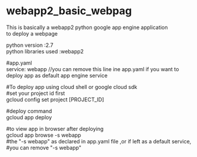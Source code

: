 # webapp2_basic_webpag
This is basically a webapp2 python google app engine application <br/>
to deploy a webpage <br/>

python version :2.7 <br/>
python libraries used :webapp2 <br/>


#app.yaml <br/>
service: webapp  //you can remove this line ine app.yaml if you want to deploy app as default app engine service <br/>


#To deploy app using cloud shell or google cloud sdk <br/>
#set your project id first <br/>
gcloud config set project [PROJECT_ID] <br/>

#deploy command <br/>
gcloud app deploy <br/>

#to view app in browser after deploying <br/>
gcloud app browse -s webapp  <br/>
#the "-s webapp" as declared in app.yaml file ,or if left as a default service, <br/>
#you can remove "-s webapp" <br/>
